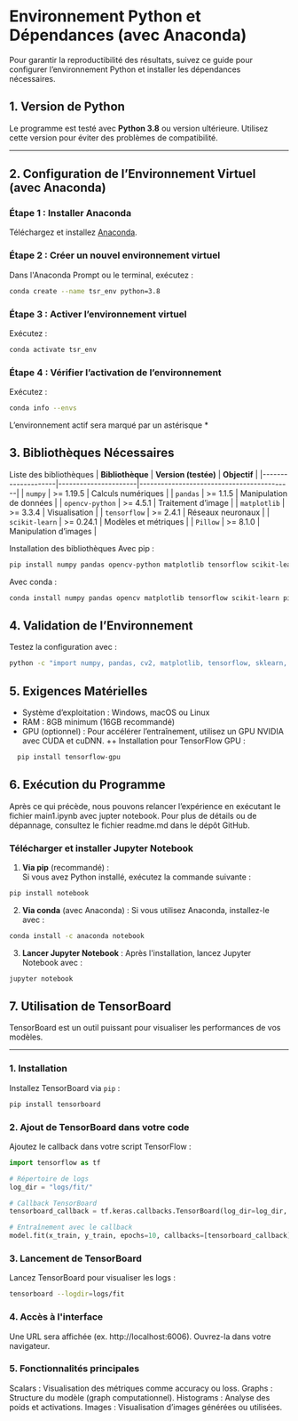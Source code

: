 # Environnement Python et Dépendances (avec Anaconda)

Pour garantir la reproductibilité des résultats, suivez ce guide pour configurer l’environnement Python et installer les dépendances nécessaires.

## 1. Version de Python
Le programme est testé avec **Python 3.8** ou version ultérieure. Utilisez cette version pour éviter des problèmes de compatibilité.

---

## 2. Configuration de l’Environnement Virtuel (avec Anaconda)

### Étape 1 : Installer Anaconda
Téléchargez et installez [Anaconda](https://www.anaconda.com/).

### Étape 2 : Créer un nouvel environnement virtuel
Dans l'Anaconda Prompt ou le terminal, exécutez :
```bash
conda create --name tsr_env python=3.8
```
### Étape 3 : Activer l’environnement virtuel
Exécutez :
```bash
conda activate tsr_env
```
### Étape 4 : Vérifier l’activation de l’environnement
Exécutez :
```bash
conda info --envs
```
L’environnement actif sera marqué par un astérisque *

## 3. Bibliothèques Nécessaires
Liste des bibliothèques
| **Bibliothèque**   | **Version (testée)** | **Objectif**                               |
|--------------------|----------------------|-------------------------------------------|
| `numpy`           | >= 1.19.5           | Calculs numériques                        |
| `pandas`          | >= 1.1.5            | Manipulation de données                   |
| `opencv-python`   | >= 4.5.1            | Traitement d’image                        |
| `matplotlib`      | >= 3.3.4            | Visualisation                             |
| `tensorflow`      | >= 2.4.1            | Réseaux neuronaux                         |
| `scikit-learn`    | >= 0.24.1           | Modèles et métriques                      |
| `Pillow`          | >= 8.1.0            | Manipulation d’images                     |

Installation des bibliothèques
Avec pip :
```bash
pip install numpy pandas opencv-python matplotlib tensorflow scikit-learn Pillow
```

Avec conda :
```bash
conda install numpy pandas opencv matplotlib tensorflow scikit-learn pillow
```

## 4. Validation de l’Environnement
Testez la configuration avec :
```bash
python -c "import numpy, pandas, cv2, matplotlib, tensorflow, sklearn, PIL; print('L’environnement est correctement configuré.')"
```

## 5. Exigences Matérielles
+ Système d’exploitation : Windows, macOS ou Linux
+ RAM : 8GB minimum (16GB recommandé)
+ GPU (optionnel) : Pour accélérer l’entraînement, utilisez un GPU NVIDIA avec CUDA et cuDNN.
++ Installation pour TensorFlow GPU :
```bash
  pip install tensorflow-gpu
```

## 6. Exécution du Programme
Après ce qui précède, nous pouvons relancer l’expérience en exécutant le fichier main1.ipynb avec jupter notebook. Pour plus de détails ou de dépannage, consultez le fichier readme.md dans le dépôt GitHub.

### Télécharger et installer Jupyter Notebook

1. **Via pip** (recommandé) :  
Si vous avez Python installé, exécutez la commande suivante :  
```bash
pip install notebook
 ```
2. **Via conda** (avec Anaconda) :
Si vous utilisez Anaconda, installez-le avec :
```bash
conda install -c anaconda notebook
```
3. **Lancer Jupyter Notebook** :
Après l'installation, lancez Jupyter Notebook avec :
  ```bash
  jupyter notebook
  ```
## 7. Utilisation de TensorBoard

TensorBoard est un outil puissant pour visualiser les performances de vos modèles.

---

### 1. **Installation**
Installez TensorBoard via `pip` :
```bash
pip install tensorboard
```

### 2. **Ajout de TensorBoard dans votre code**
Ajoutez le callback dans votre script TensorFlow :
```python
import tensorflow as tf

# Répertoire de logs
log_dir = "logs/fit/"  

# Callback TensorBoard
tensorboard_callback = tf.keras.callbacks.TensorBoard(log_dir=log_dir, histogram_freq=1)

# Entraînement avec le callback
model.fit(x_train, y_train, epochs=10, callbacks=[tensorboard_callback])

```

### 3. **Lancement de TensorBoard**
Lancez TensorBoard pour visualiser les logs :
```bash
tensorboard --logdir=logs/fit
```

### 4. **Accès à l'interface**
Une URL sera affichée (ex. http://localhost:6006). Ouvrez-la dans votre navigateur.

### 5. Fonctionnalités principales

Scalars : Visualisation des métriques comme accuracy ou loss.
Graphs : Structure du modèle (graph computationnel).
Histograms : Analyse des poids et activations.
Images : Visualisation d’images générées ou utilisées.








